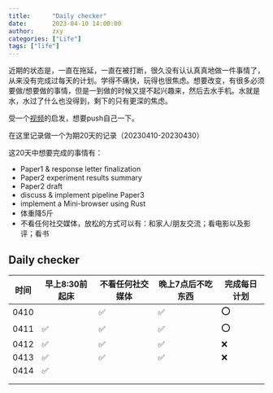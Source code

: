 ```yaml
---
title:      "Daily checker"
date:       2023-04-10 14:00:00
author:     zxy
categories: ["Life"]
tags: ["life"]
---
```


近期的状态是，一直在拖延，一直在被打断，很久没有认认真真地做一件事情了，从来没有完成过每天的计划。学得不痛快，玩得也很焦虑。想要改变，有很多必须要做/想要做的事情，但是一到做的时候又提不起兴趣来，然后去水手机。水就是水，水过了什么也没得到，剩下的只有更深的焦虑。

受一个[视频](https://www.bilibili.com/video/BV18o4y1n7Xd/?spm_id_from=333.880.my_history.page.click&vd_source=f02ccb472035e78ae7addc1217e1b0c4)的启发，想要push自己一下。

在这里记录做一个为期20天的记录（20230410-20230430）

这20天中想要完成的事情有：

- Paper1 & response letter finalization 
- Paper2 experiment results summary
- Paper2 draft
- discuss & implement pipeline Paper3
- implement a Mini-browser using Rust
- 体重降5斤
- 不看任何社交媒体，放松的方式可以有：和家人/朋友交流；看电影以及影评；看书

  

Daily checker
-------

| 时间 | 早上8:30前起床 | 不看任何社交媒体 | 晚上7点后不吃东西 | 完成每日计划 |
| ---- | -------------- | ---------------- | ----------------- | ------------ |
| 0410 |                | ✅                | ✅                 | ⭕️            |
| 0411 | ✅              | ✅                | ✅                 | ⭕️            |
| 0412 | ✅              | ✅                | ✅                 | ❌            |
| 0413 | ✅              | ✅                | ✅                 | ❌            |
| 0414 | ✅              |                  |                   |              |
|      |                |                  |                   |              |
|      |                |                  |                   |              |


